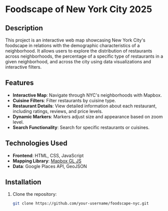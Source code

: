 # Foodscape of New York City 2025

## Description
This project is an interactive web map showcasing New York City's foodscape in relations with the demographic characteristics of a neighborhood. It allows users to explore the distribution of restaurants across neighborhoods, the percentage of a specific type of restaurants in a given neighborhood, and  across the city using data visualizations and interactive filters.

## Features
- **Interactive Map**: Navigate through NYC's neighborhoods with Mapbox.
- **Cuisine Filters**: Filter restaurants by cuisine type.
- **Restaurant Details**: View detailed information about each restaurant, including ratings, reviews, and price levels.
- **Dynamic Markers**: Markers adjust size and appearance based on zoom level.
- **Search Functionality**: Search for specific restaurants or cuisines.

## Technologies Used
- **Frontend**: HTML, CSS, JavaScript
- **Mapping Library**: [Mapbox GL JS](https://docs.mapbox.com/mapbox-gl-js/)
- **Data**: Google Places API, GeoJSON

## Installation
1. Clone the repository:
   ```bash
   git clone https://github.com/your-username/foodscape-nyc.git